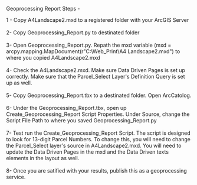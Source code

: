 Geoprocessing Report Steps -

1 - Copy A4Landscape2.mxd to a registered folder with your ArcGIS Server\
\
2-  Copy Geoprocessing_Report.py to destinated folder\
\
3-  Open Geoprocessing_Report.py. Repath the mxd variable (mxd = arcpy.mapping.MapDocument(r"C:\Web_Print\A4 Landscape2.mxd") to where    you copied A4Landscape2.mxd\
\
4- Check the A4Landscape2.mxd. Make sure Data Driven Pages is set up correctly. Make sure that the Parcel_Select Layer's Definition Query is set up as well.\
\
5- Copy Geoprocessing_Report.tbx to a destinated folder. Open ArcCatolog.\
\
6- Under the Geoprocessing_Report.tbx, open up Create_Geoprocessing_Report Script Properties. Under Source, change the Script File Path to where you saved Geoprocessing_Report.py\
\
7- Test run the Create_Geoprocessing_Report Script. The script is designed to look for 13-digit Parcel Numbers. To change this, you will need to change the Parcel_Select layer's source in A4Landscape2.mxd. You will need to update the Data Driven Pages in the mxd and the Data Driven texts elements in the layout as well.\
\
8- Once you are satified with your results, publish this as a geoprocessing service.


